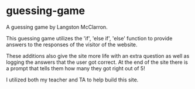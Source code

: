 # guessing-game
A guessing game by Langston McClarron.

This guessing game utilizes the 'if', 'else if', 'else' function to provide answers to the responses of the visitor of the website.

These additions also give the site more life with an extra question as well as logging the answers that the user got correct. At the end of the site there is a prompt that tells them how many they got right out of 5!

I utilized both my teacher and TA to help build this site.
